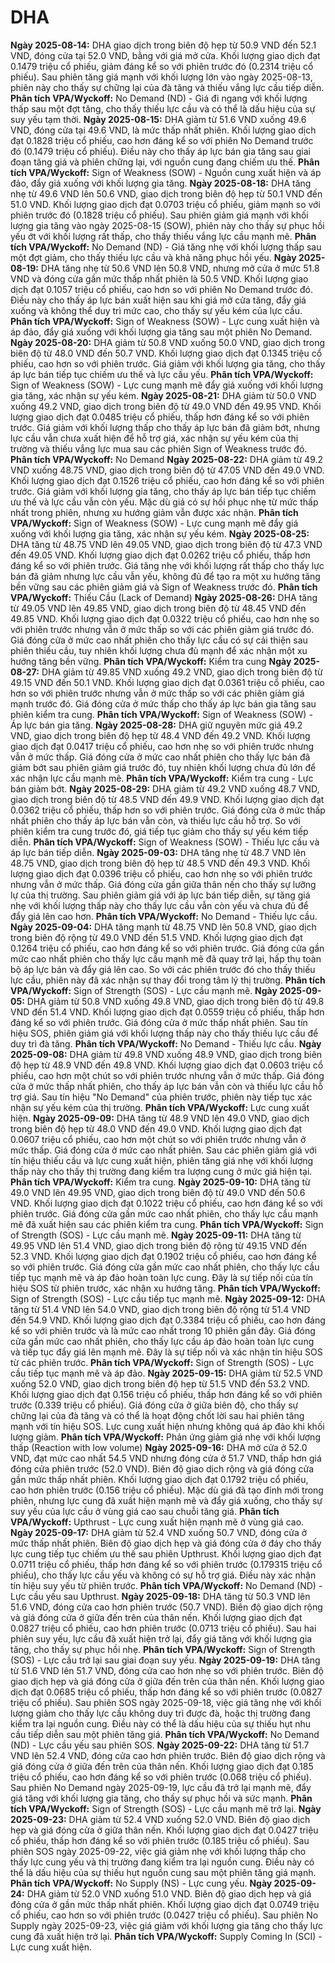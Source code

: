 # DHA

**Ngày 2025-08-14:** DHA giao dịch trong biên độ hẹp từ 50.9 VND đến 52.1 VND, đóng cửa tại 52.0 VND, bằng với giá mở cửa. Khối lượng giao dịch đạt 0.1479 triệu cổ phiếu, giảm đáng kể so với phiên trước đó (0.2314 triệu cổ phiếu). Sau phiên tăng giá mạnh với khối lượng lớn vào ngày 2025-08-13, phiên này cho thấy sự chững lại của đà tăng và thiếu vắng lực cầu tiếp diễn. **Phân tích VPA/Wyckoff:** No Demand (ND) - Giá đi ngang với khối lượng thấp sau một đợt tăng, cho thấy thiếu lực cầu và có thể là dấu hiệu của sự suy yếu tạm thời.
**Ngày 2025-08-15:** DHA giảm từ 51.6 VND xuống 49.6 VND, đóng cửa tại 49.6 VND, là mức thấp nhất phiên. Khối lượng giao dịch đạt 0.1828 triệu cổ phiếu, cao hơn đáng kể so với phiên No Demand trước đó (0.1479 triệu cổ phiếu). Điều này cho thấy áp lực bán gia tăng sau giai đoạn tăng giá và phiên chững lại, với nguồn cung đang chiếm ưu thế. **Phân tích VPA/Wyckoff:** Sign of Weakness (SOW) - Nguồn cung xuất hiện và áp đảo, đẩy giá xuống với khối lượng gia tăng.
**Ngày 2025-08-18:** DHA tăng nhẹ từ 49.6 VND lên 50.6 VND, giao dịch trong biên độ hẹp từ 50.1 VND đến 51.0 VND. Khối lượng giao dịch đạt 0.0703 triệu cổ phiếu, giảm mạnh so với phiên trước đó (0.1828 triệu cổ phiếu). Sau phiên giảm giá mạnh với khối lượng gia tăng vào ngày 2025-08-15 (SOW), phiên này cho thấy sự phục hồi yếu ớt với khối lượng rất thấp, cho thấy thiếu vắng lực cầu mạnh mẽ. **Phân tích VPA/Wyckoff:** No Demand (ND) - Giá tăng nhẹ với khối lượng thấp sau một đợt giảm, cho thấy thiếu lực cầu và khả năng phục hồi yếu.
**Ngày 2025-08-19:** DHA tăng nhẹ từ 50.6 VND lên 50.8 VND, nhưng mở cửa ở mức 51.8 VND và đóng cửa gần mức thấp nhất phiên là 50.5 VND. Khối lượng giao dịch đạt 0.1057 triệu cổ phiếu, cao hơn so với phiên No Demand trước đó. Điều này cho thấy áp lực bán xuất hiện sau khi giá mở cửa tăng, đẩy giá xuống và không thể duy trì mức cao, cho thấy sự yếu kém của lực cầu. **Phân tích VPA/Wyckoff:** Sign of Weakness (SOW) - Lực cung xuất hiện và áp đảo, đẩy giá xuống với khối lượng gia tăng sau một phiên No Demand.
**Ngày 2025-08-20:** DHA giảm từ 50.8 VND xuống 50.0 VND, giao dịch trong biên độ từ 48.0 VND đến 50.7 VND. Khối lượng giao dịch đạt 0.1345 triệu cổ phiếu, cao hơn so với phiên trước. Giá giảm với khối lượng gia tăng, cho thấy áp lực bán tiếp tục chiếm ưu thế và lực cầu yếu. **Phân tích VPA/Wyckoff:** Sign of Weakness (SOW) - Lực cung mạnh mẽ đẩy giá xuống với khối lượng gia tăng, xác nhận sự yếu kém.
**Ngày 2025-08-21:** DHA giảm từ 50.0 VND xuống 49.2 VND, giao dịch trong biên độ từ 49.0 VND đến 49.95 VND. Khối lượng giao dịch đạt 0.0485 triệu cổ phiếu, thấp hơn đáng kể so với phiên trước. Giá giảm với khối lượng thấp cho thấy áp lực bán đã giảm bớt, nhưng lực cầu vẫn chưa xuất hiện để hỗ trợ giá, xác nhận sự yếu kém của thị trường và thiếu vắng lực mua sau các phiên Sign of Weakness trước đó. **Phân tích VPA/Wyckoff:** No Demand
**Ngày 2025-08-22:** DHA giảm từ 49.2 VND xuống 48.75 VND, giao dịch trong biên độ từ 47.05 VND đến 49.0 VND. Khối lượng giao dịch đạt 0.1526 triệu cổ phiếu, cao hơn đáng kể so với phiên trước. Giá giảm với khối lượng gia tăng, cho thấy áp lực bán tiếp tục chiếm ưu thế và lực cầu vẫn còn yếu. Mặc dù giá có sự hồi phục nhẹ từ mức thấp nhất trong phiên, nhưng xu hướng giảm vẫn được xác nhận. **Phân tích VPA/Wyckoff:** Sign of Weakness (SOW) - Lực cung mạnh mẽ đẩy giá xuống với khối lượng gia tăng, xác nhận sự yếu kém.
**Ngày 2025-08-25:** DHA tăng từ 48.75 VND lên 49.05 VND, giao dịch trong biên độ từ 47.3 VND đến 49.05 VND. Khối lượng giao dịch đạt 0.0262 triệu cổ phiếu, thấp hơn đáng kể so với phiên trước. Giá tăng nhẹ với khối lượng rất thấp cho thấy lực bán đã giảm nhưng lực cầu vẫn yếu, không đủ để tạo ra một xu hướng tăng bền vững sau các phiên giảm giá và Sign of Weakness trước đó. **Phân tích VPA/Wyckoff:** Thiếu Cầu (Lack of Demand)
**Ngày 2025-08-26:** DHA tăng từ 49.05 VND lên 49.85 VND, giao dịch trong biên độ từ 48.45 VND đến 49.85 VND. Khối lượng giao dịch đạt 0.0322 triệu cổ phiếu, cao hơn nhẹ so với phiên trước nhưng vẫn ở mức thấp so với các phiên giảm giá trước đó. Giá đóng cửa ở mức cao nhất phiên cho thấy lực cầu có sự cải thiện sau phiên thiếu cầu, tuy nhiên khối lượng chưa đủ mạnh để xác nhận một xu hướng tăng bền vững. **Phân tích VPA/Wyckoff:** Kiểm tra cung
**Ngày 2025-08-27:** DHA giảm từ 49.85 VND xuống 49.2 VND, giao dịch trong biên độ từ 49.15 VND đến 50.1 VND. Khối lượng giao dịch đạt 0.0361 triệu cổ phiếu, cao hơn so với phiên trước nhưng vẫn ở mức thấp so với các phiên giảm giá mạnh trước đó. Giá đóng cửa ở mức thấp cho thấy áp lực bán gia tăng sau phiên kiểm tra cung. **Phân tích VPA/Wyckoff:** Sign of Weakness (SOW) - Áp lực bán gia tăng.
**Ngày 2025-08-28:** DHA giữ nguyên mức giá 49.2 VND, giao dịch trong biên độ hẹp từ 48.4 VND đến 49.2 VND. Khối lượng giao dịch đạt 0.0417 triệu cổ phiếu, cao hơn nhẹ so với phiên trước nhưng vẫn ở mức thấp. Giá đóng cửa ở mức cao nhất phiên cho thấy lực bán đã giảm bớt sau phiên giảm giá trước đó, tuy nhiên khối lượng chưa đủ lớn để xác nhận lực cầu mạnh mẽ. **Phân tích VPA/Wyckoff:** Kiểm tra cung - Lực bán giảm bớt.
**Ngày 2025-08-29:** DHA giảm từ 49.2 VND xuống 48.7 VND, giao dịch trong biên độ từ 48.5 VND đến 49.9 VND. Khối lượng giao dịch đạt 0.0362 triệu cổ phiếu, thấp hơn so với phiên trước. Giá đóng cửa ở mức thấp nhất phiên cho thấy áp lực bán vẫn còn, và thiếu lực cầu hỗ trợ. So với phiên kiểm tra cung trước đó, giá tiếp tục giảm cho thấy sự yếu kém tiếp diễn. **Phân tích VPA/Wyckoff:** Sign of Weakness (SOW) - Thiếu lực cầu và áp lực bán tiếp diễn.
**Ngày 2025-09-03:** DHA tăng nhẹ từ 48.7 VND lên 48.75 VND, giao dịch trong biên độ hẹp từ 48.5 VND đến 49.3 VND. Khối lượng giao dịch đạt 0.0396 triệu cổ phiếu, cao hơn nhẹ so với phiên trước nhưng vẫn ở mức thấp. Giá đóng cửa gần giữa thân nến cho thấy sự lưỡng lự của thị trường. Sau phiên giảm giá với áp lực bán tiếp diễn, sự tăng giá nhẹ với khối lượng thấp này cho thấy lực cầu vẫn còn yếu và chưa đủ để đẩy giá lên cao hơn. **Phân tích VPA/Wyckoff:** No Demand - Thiếu lực cầu.
**Ngày 2025-09-04:** DHA tăng mạnh từ 48.75 VND lên 50.8 VND, giao dịch trong biên độ rộng từ 49.0 VND đến 51.5 VND. Khối lượng giao dịch đạt 0.1264 triệu cổ phiếu, cao hơn đáng kể so với phiên trước. Giá đóng cửa gần mức cao nhất phiên cho thấy lực cầu mạnh mẽ đã quay trở lại, hấp thụ toàn bộ áp lực bán và đẩy giá lên cao. So với các phiên trước đó cho thấy thiếu lực cầu, phiên này đã xác nhận sự thay đổi trong tâm lý thị trường. **Phân tích VPA/Wyckoff:** Sign of Strength (SOS) - Lực cầu mạnh mẽ.
**Ngày 2025-09-05:** DHA giảm từ 50.8 VND xuống 49.8 VND, giao dịch trong biên độ từ 49.8 VND đến 51.4 VND. Khối lượng giao dịch đạt 0.0559 triệu cổ phiếu, thấp hơn đáng kể so với phiên trước. Giá đóng cửa ở mức thấp nhất phiên. Sau tín hiệu SOS, phiên giảm giá với khối lượng thấp này cho thấy thiếu lực cầu để duy trì đà tăng. **Phân tích VPA/Wyckoff:** No Demand - Thiếu lực cầu.
**Ngày 2025-09-08:** DHA giảm từ 49.8 VND xuống 48.9 VND, giao dịch trong biên độ hẹp từ 48.9 VND đến 49.8 VND. Khối lượng giao dịch đạt 0.0603 triệu cổ phiếu, cao hơn một chút so với phiên trước nhưng vẫn ở mức thấp. Giá đóng cửa ở mức thấp nhất phiên, cho thấy áp lực bán vẫn còn và thiếu lực cầu hỗ trợ giá. Sau tín hiệu "No Demand" của phiên trước, phiên này tiếp tục xác nhận sự yếu kém của thị trường. **Phân tích VPA/Wyckoff:** Lực cung xuất hiện.
**Ngày 2025-09-09:** DHA tăng từ 48.9 VND lên 49.0 VND, giao dịch trong biên độ hẹp từ 48.0 VND đến 49.0 VND. Khối lượng giao dịch đạt 0.0607 triệu cổ phiếu, cao hơn một chút so với phiên trước nhưng vẫn ở mức thấp. Giá đóng cửa ở mức cao nhất phiên. Sau các phiên giảm giá với tín hiệu thiếu cầu và lực cung xuất hiện, phiên tăng giá nhẹ với khối lượng thấp này cho thấy thị trường đang kiểm tra lượng cung ở mức giá hiện tại. **Phân tích VPA/Wyckoff:** Kiểm tra cung.
**Ngày 2025-09-10:** DHA tăng từ 49.0 VND lên 49.95 VND, giao dịch trong biên độ từ 49.0 VND đến 50.6 VND. Khối lượng giao dịch đạt 0.1022 triệu cổ phiếu, cao hơn đáng kể so với phiên trước. Giá đóng cửa gần mức cao nhất phiên, cho thấy lực cầu mạnh mẽ đã xuất hiện sau các phiên kiểm tra cung. **Phân tích VPA/Wyckoff:** Sign of Strength (SOS) - Lực cầu mạnh mẽ.
**Ngày 2025-09-11:** DHA tăng từ 49.95 VND lên 51.4 VND, giao dịch trong biên độ rộng từ 49.15 VND đến 52.3 VND. Khối lượng giao dịch đạt 0.1902 triệu cổ phiếu, cao hơn đáng kể so với phiên trước. Giá đóng cửa gần mức cao nhất phiên, cho thấy lực cầu tiếp tục mạnh mẽ và áp đảo hoàn toàn lực cung. Đây là sự tiếp nối của tín hiệu SOS từ phiên trước, xác nhận xu hướng tăng. **Phân tích VPA/Wyckoff:** Sign of Strength (SOS) - Lực cầu tiếp tục mạnh mẽ.
**Ngày 2025-09-12:** DHA tăng từ 51.4 VND lên 54.0 VND, giao dịch trong biên độ rộng từ 51.4 VND đến 54.9 VND. Khối lượng giao dịch đạt 0.3384 triệu cổ phiếu, cao hơn đáng kể so với phiên trước và là mức cao nhất trong 10 phiên gần đây. Giá đóng cửa gần mức cao nhất phiên, cho thấy lực cầu áp đảo hoàn toàn lực cung và tiếp tục đẩy giá lên mạnh mẽ. Đây là sự tiếp nối và xác nhận tín hiệu SOS từ các phiên trước. **Phân tích VPA/Wyckoff:** Sign of Strength (SOS) - Lực cầu tiếp tục mạnh mẽ và áp đảo.
**Ngày 2025-09-15:** DHA giảm từ 52.5 VND xuống 52.0 VND, giao dịch trong biên độ hẹp từ 51.5 VND đến 53.2 VND. Khối lượng giao dịch đạt 0.156 triệu cổ phiếu, thấp hơn đáng kể so với phiên trước (0.339 triệu cổ phiếu). Giá đóng cửa ở giữa biên độ, cho thấy sự chững lại của đà tăng và có thể là hoạt động chốt lời sau hai phiên tăng mạnh với tín hiệu SOS. Lực cung xuất hiện nhưng không quá áp đảo khi khối lượng giảm. **Phân tích VPA/Wyckoff:** Phản ứng giảm giá nhẹ với khối lượng thấp (Reaction with low volume)
**Ngày 2025-09-16:** DHA mở cửa ở 52.0 VND, đạt mức cao nhất 54.5 VND nhưng đóng cửa ở 51.7 VND, thấp hơn giá đóng cửa phiên trước (52.0 VND). Biên độ giao dịch rộng và giá đóng cửa gần mức thấp nhất phiên. Khối lượng giao dịch đạt 0.1792 triệu cổ phiếu, cao hơn phiên trước (0.156 triệu cổ phiếu). Mặc dù giá đã tạo đỉnh mới trong phiên, nhưng lực cung đã xuất hiện mạnh mẽ và đẩy giá xuống, cho thấy sự suy yếu của lực cầu ở vùng giá cao sau chuỗi tăng giá. **Phân tích VPA/Wyckoff:** Upthrust - Lực cung xuất hiện mạnh mẽ ở vùng giá cao.
**Ngày 2025-09-17:** DHA giảm từ 52.4 VND xuống 50.7 VND, đóng cửa ở mức thấp nhất phiên. Biên độ giao dịch hẹp và giá đóng cửa ở đáy cho thấy lực cung tiếp tục chiếm ưu thế sau phiên Upthrust. Khối lượng giao dịch đạt 0.0711 triệu cổ phiếu, thấp hơn đáng kể so với phiên trước (0.179315 triệu cổ phiếu), cho thấy lực cầu yếu và không có sự hỗ trợ giá. Điều này xác nhận tín hiệu suy yếu từ phiên trước. **Phân tích VPA/Wyckoff:** No Demand (ND) - Lực cầu yếu sau Upthrust.
**Ngày 2025-09-18:** DHA tăng từ 50.3 VND lên 51.6 VND, đóng cửa cao hơn phiên trước (50.7 VND). Biên độ giao dịch rộng và giá đóng cửa ở giữa đến trên của thân nến. Khối lượng giao dịch đạt 0.0827 triệu cổ phiếu, cao hơn phiên trước (0.0713 triệu cổ phiếu). Sau hai phiên suy yếu, lực cầu đã xuất hiện trở lại, đẩy giá tăng với khối lượng gia tăng, cho thấy sự phục hồi nhẹ. **Phân tích VPA/Wyckoff:** Sign of Strength (SOS) - Lực cầu trở lại sau giai đoạn suy yếu.
**Ngày 2025-09-19:** DHA tăng từ 51.6 VND lên 51.7 VND, đóng cửa cao hơn nhẹ so với phiên trước. Biên độ giao dịch hẹp và giá đóng cửa ở giữa đến trên của thân nến. Khối lượng giao dịch đạt 0.0685 triệu cổ phiếu, thấp hơn đáng kể so với phiên trước (0.0827 triệu cổ phiếu). Sau phiên SOS ngày 2025-09-18, việc giá tăng nhẹ với khối lượng giảm cho thấy lực cầu không duy trì được đà, hoặc thị trường đang kiểm tra lại nguồn cung. Điều này có thể là dấu hiệu của sự thiếu hụt nhu cầu tiếp diễn sau một phiên tăng giá. **Phân tích VPA/Wyckoff:** No Demand (ND) - Lực cầu yếu sau phiên SOS.
**Ngày 2025-09-22:** DHA tăng từ 51.7 VND lên 52.4 VND, đóng cửa cao hơn phiên trước. Biên độ giao dịch rộng và giá đóng cửa ở giữa đến trên của thân nến. Khối lượng giao dịch đạt 0.185 triệu cổ phiếu, cao hơn đáng kể so với phiên trước (0.068 triệu cổ phiếu). Sau phiên No Demand ngày 2025-09-19, lực cầu đã trở lại mạnh mẽ, đẩy giá tăng với khối lượng gia tăng, cho thấy sự phục hồi và sức mạnh. **Phân tích VPA/Wyckoff:** Sign of Strength (SOS) - Lực cầu mạnh mẽ trở lại.
**Ngày 2025-09-23:** DHA giảm từ 52.4 VND xuống 52.0 VND. Biên độ giao dịch hẹp và giá đóng cửa ở giữa thân nến. Khối lượng giao dịch đạt 0.0427 triệu cổ phiếu, thấp hơn đáng kể so với phiên trước (0.185 triệu cổ phiếu). Sau phiên SOS ngày 2025-09-22, việc giá giảm nhẹ với khối lượng thấp cho thấy lực cung yếu và thị trường đang kiểm tra lại nguồn cung. Điều này có thể là dấu hiệu của sự thiếu hụt nguồn cung sau một phiên tăng giá mạnh. **Phân tích VPA/Wyckoff:** No Supply (NS) - Lực cung yếu.
**Ngày 2025-09-24:** DHA giảm từ 52.0 VND xuống 51.0 VND. Biên độ giao dịch hẹp và giá đóng cửa ở gần mức thấp nhất phiên. Khối lượng giao dịch đạt 0.0749 triệu cổ phiếu, cao hơn so với phiên trước (0.0427 triệu cổ phiếu). Sau phiên No Supply ngày 2025-09-23, việc giá giảm với khối lượng gia tăng cho thấy lực cung đã xuất hiện trở lại. **Phân tích VPA/Wyckoff:** Supply Coming In (SCI) - Lực cung xuất hiện.

